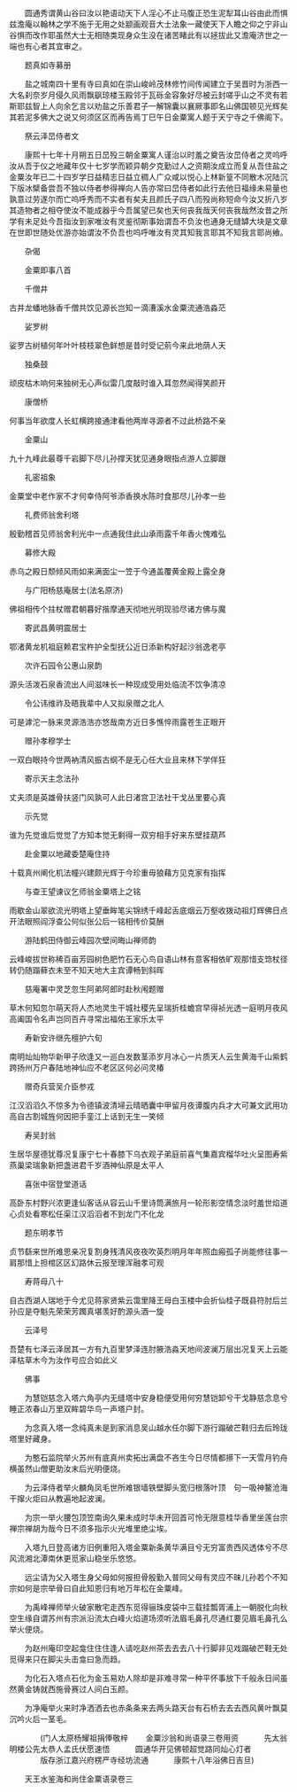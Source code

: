<!-- { "loadSidebar": true } -->
　　圆通秀谓黄山谷曰汝以艳语动天下人淫心不止马腹正恐生泥犁耳山谷由此而惧兹澹庵以翰林之学不施于无用之处颛画观音大士法象一藏使天下人瞻之仰之宁非山谷惧而改作耶虽然大士无相随类现身众生没在诸苦睹此有以拯拔此又澹庵济世之一端也有心者其宜审之。

　　题真如寺募册

　　盐之城南四十里有寺曰真如在崇山峻岭茂林修竹间传闻建立于吴晋时为浙西一大名刹奈岁月侵久风雨飘飖琼楼玉殿邻于瓦砾金容象好尽被云封嗟乎山之不灵有若斯耶兹智上人向余乞言以劝盐之乐善君子一解锦囊以襄厥事即名山佛国顿见光辉矣其若泥多佛大之说又何须区区而再告焉丁巳午日金粟寓人题于天宁寺之千佛阁下。

　　祭云泽旵侍者文

　　康熙十七年十月朔五日旵殁三朝金粟寓人谨治以时羞之奠告汝旵侍者之灵呜呼汝从吾于仪之地藏年仅十七岁学而颖异朝夕克勤过人之资期汝成立而复从吾住盐之金粟汝年已二十四岁学日益精志日益立稠人广众咸以悦心上林新篁不同散木况陆沉下版冰檗备尝吾不独以侍者参得禅向人告亦常曰旵侍者如此行去他日福缘未易量也孰意过劳遂尔而亡呜呼秀而不实者有矣夫且颜氏子四八而殁尚称短命今汝又折八岁其造物者之相夺使汝不能成器乎今吾属望已矣也天何丧我哉天何丧我哉然汝昔之所学有未足处今吾指汝到家唯汝有灵鉴彻斯事始谓吾不负汝也通身无缝罅大块是文章在世即世随处优游亦始谓汝不负吾也呜呼唯汝有灵其知我言耶其不知我言耶尚飨。

　　杂偈

　　金粟即事八首

　　千僧井

古井龙蟠地脉香千僧共饮见源长岂知一滴漕溪水金粟流通浩淼茫

　　娑罗树

娑罗古树植何年叶叶枝枝翠色鲜想是昔时受记莂今来此地荫人天

　　独桑鼓

顽皮枯木响何来独树无心声似雷几度敲时谁入耳忽然闻得笑颜开

　　康僧桥

何事当年欲度人长虹横跨接通津看他两岸寻源者不过此桥路不亲

　　金粟山

九十九峰此最尊千岩脚下尽儿孙撑天犹见通身眼指点游人立脚跟

　　礼密祖象

金粟堂中老作家不才何幸侍阿爷添香换水陈时食那尽儿孙孝一些

　　礼费师翁舍利塔

殷勤稽首见师翁舍利光中一点通我住此山承雨露千年香火愧难弘

　　募修大殿

赤乌之殿日颓倾风雨如来满面尘一笠于今通盖覆黄金殿上露全身

　　与广阳杨慈庵居士(法名原济)

佛祖相传个拄杖赠君朝暮好揩摩通天彻地光明现验尽诸方佛与魔

　　寄武昌黄明震居士

鄂渚黄龙机祖庭赖君宝杵护全型抚公近日添新构好起沙翁逸老亭

　　次许石园令公惠山泉韵

源头活泼石泉香流出人间滋味长一种现成受用处临流不饮争清凉

　　令公讳维祚及晤我辈中人又拟泉赠之北人

可是滹沱一脉来灵源浩浩亦悠哉南方近日多憔悴雨露苍生正眼开

　　赠孙孝穆学士

一双白眼持今世两衲清风振古纲不是无心任大业且来林下学佯狂

　　寄示天主念法孙

丈夫须是英雄骨扶竖门风孰可人此日渚宫卫法社干戈丛里要心真

　　示先觉

谁为先觉谁后觉觉了方知本觉无剩得一双穷相手好来东壁挂葫芦

　　赴金粟以地藏委楚庵住持

十载真州阐化机法幢兴建颇光辉于今珍重毋狼藉方见克家有指挥

　　与查王望谏议乞师翁金粟塔上之铭

雨歇金山翠欲流光明塔上望垂眸笔尖锦绣千峰起舌底烟云万壑收拨动祖灯辉佛日点开法眼照阎浮查公何似张公后一铭相传价莫酬

　　游陆鹤田侍御云峰园次壁间晦山禅师韵

云峰峻拔世称稀百亩芳园树色肥竹石无心鸟自语山林有意客相依旷观那惜支筇杖径转仍随蹋藓衣未至不知天地大主宾谭畅到斜晖

　　慈庵署中灵芝忽生阿弟阿郎时赴秋闱题赠

草木何知忽尔萌天将人杰地灵生干城社稷先呈瑞折桂蟾宫早得祯光透一庭明月夜风高阖国令名声岂同百卉寻常出福佑王家乐太平

　　寿新安许继先檀护六旬

南明灿灿物华新甲子欣逢又一巡白发数茎添岁月冰心一片质天人云生黄海千山紫鹤跨扬州万户春陆地神仙应不老区区何必问灵椿

　　赠奇兵营吴介臣参戎

江汉滔滔久不惊多为令德镇波清埽云晴晒囊中甲留月夜谭腹内兵才大可兼文武用功高自古割城旌何因把手銮江上话到无生一笑倾

　　寿吴封翁

生居华屋德犹尊况复康宁七十春膝下乌衣观子弟庭前喜气集嘉宾榴华吐火呈图寿紫燕巢梁瑞象新把盏进君千岁酒神仙原是太平人

　　喜张中宿登堂道话

高卧东村野兴浓更逢仙客话从容云山千里诗筒满旅月一轮形影空情念淡时羞世焰道心贞处看寒松任渠江汉滔滔者不到龙门不化龙

　　题东明孝节

贞节繇来世所难思亲况复割身残清风夜夜吹英烈明月年年照血瘢孤子尚能修往事一肩那惜上担棺区区幻路休云报至理浑融孝可观

　　寿蒋母八十

自古西湖人瑞地于今尤见蒋家贤紫云霭里降王母白玉楼中会折仙桂子既县符肘后兰孙应是夺魁先荣荣芳躅真堪羡好酌源头酒一旋

　　云泽号

吾楚有七泽云泽居其一方有九百里梦泽连肘腋浩淼天地间波澜万层出况复天上云能泽枯草木今为汝作号应合如此义

　　佛事

　　为慧铠慈念入塔六角亭内无缝塔中安身稳便受用何穷慧铠卸兮干戈静慈念息兮睡正浓春山万里双眸碧华鸟一声塔户封。

　　为念真入塔一念纯真未是到家消息吴山越水任尔脚下游行蹋破芒鞋归去后玲珑塔里好藏身。

　　为憨石监院举火苏州有底真州卖拓出满盘不吝生今日尽情都攃下一天雪月钓舟横虽然山僧更助汝末后光明便烧。

　　为云泽侍者举火麟角凤毛世所难银墙铁壁脚头宽归根落叶顶　句一吸神鳌沧海干撺火炬曰从教遍地起波澜。

　　为宗一举火腰包顶笠南询久果未成时华未开回首可怜无限意桂华香里坐莲台宗禅宗禅胡为哉今日不须多指示火光堆里绝尘埃。

　　入塔九日登高诸方旧例重阳入塔金粟新条黄华满目兮无穷富贵西风透体兮不尽风流湘北潭南休更觅家山稳坐乐悠悠。

　　远尘请为父入塔生身父母如何报担骨殷勤入普同父母有灵应不昧儿孙若个不知宗如何是宗举骨曰自此知恩归有地万年松在金粟峰。

　　为禹峰禅师举火破家散宅走西东觅得骊珠皮袋中三载挂瓢胥浦上一朝脱化向秋空生缘自谓苏州有宗派沿流太白峰火焰道场须听法眉毛鼻孔尽通红要见眉毛鼻孔么举火便烧。

　　为赵州庵印空起龛住住住逢人请吃赵州茶去去去八十行脚非见戏蹋破芒鞋无处觅得来只在脚尖头击龛曰急而趋。

　　为化石入塔点石化为金玉易劝人除却是非难寻常一种平怀事放下千般永日间虽然黄金铸就西施骨赛过人间白玉颜。

　　为净庵举火来时净洒洒去也赤条条来去两头路天台有石桥去去去西风黄叶飘莫沉吟火后一茎毛。

　　　　(门人太原杨耀祖捐俸敬梓
　　金粟沙翁和尚语录三卷用资
　　　先太翁明楼公先太恭人孟氏伏愿速悟
　　　圆通华开见佛顿超觉路同灿心灯者
　　　　版存浙江嘉兴府楞严寺经坊流通
　　　康熙十八年浴佛日吉旦)

　　天王水鉴海和尚住金粟语录卷三
